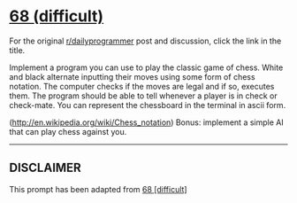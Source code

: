 # [68 (difficult)](https://www.reddit.com/r/dailyprogrammer/comments/vfykg/6222012_challenge_68_difficult/)

For the original [r/dailyprogrammer](https://www.reddit.com/r/dailyprogrammer/) post and discussion, click the link in the title.

Implement a program you can use to play the classic game of chess. White and black alternate inputting their moves using some form of chess notation. The computer checks if the moves are legal and if so, executes them. The program should be able to tell whenever a player is in check or check-mate. You can represent the chessboard in the terminal in ascii form.

(http://en.wikipedia.org/wiki/Chess_notation)
Bonus: implement a simple AI that can play chess against you.


----
## **DISCLAIMER**
This prompt has been adapted from [68 [difficult]](https://www.reddit.com/r/dailyprogrammer/comments/vfykg/6222012_challenge_68_difficult/
)

